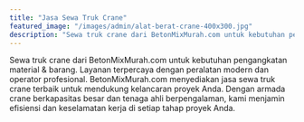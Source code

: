 ```yaml
---
title: "Jasa Sewa Truk Crane"
featured_image: "/images/admin/alat-berat-crane-400x300.jpg"
description: "Sewa truk crane dari BetonMixMurah.com untuk kebutuhan pengangkatan material & barang. Layanan terpercaya dengan peralatan modern dan operator profesional."
---
```


Sewa truk crane dari BetonMixMurah.com untuk kebutuhan pengangkatan material & barang. Layanan terpercaya dengan peralatan modern dan operator profesional. BetonMixMurah.com menyediakan jasa sewa truk crane terbaik untuk mendukung kelancaran proyek Anda. Dengan armada crane berkapasitas besar dan tenaga ahli berpengalaman, kami menjamin efisiensi dan keselamatan kerja di setiap tahap proyek Anda.
